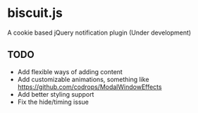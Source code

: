 # biscuit.js
A cookie based jQuery notification plugin (Under development)

## TODO
- Add flexible ways of adding content
- Add customizable animations, something like https://github.com/codrops/ModalWindowEffects
- Add better styling support
- Fix the hide/timing issue 
